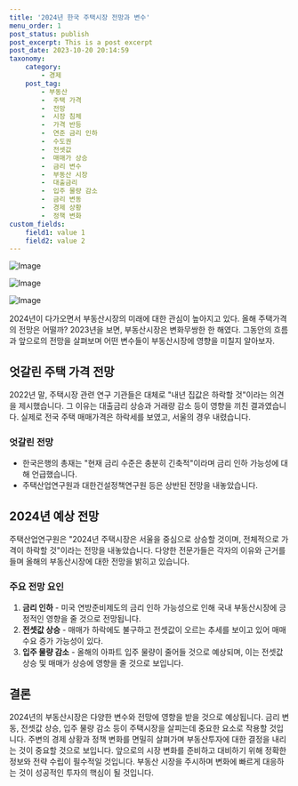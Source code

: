 ```yaml
---
title: '2024년 한국 주택시장 전망과 변수'
menu_order: 1
post_status: publish
post_excerpt: This is a post excerpt
post_date: 2023-10-20 20:14:59
taxonomy:
    category:
        - 경제
    post_tag:
        - 부동산
        -  주택 가격
        -  전망
        -  시장 침체
        -  가격 반등
        -  연준 금리 인하
        -  수도권
        -  전셋값
        -  매매가 상승
        -  금리 변수
        -  부동산 시장
        -  대출금리
        -  입주 물량 감소
        -  금리 변동
        -  경제 상황
        -  정책 변화
custom_fields:
    field1: value 1
    field2: value 2
---
```


![Image](https://imgnews.pstatic.net/image/262/2024/02/05/0000017183_001_20240205090205328.jpg?type=w647)

![Image](https://imgnews.pstatic.net/image/262/2024/02/05/0000017183_002_20240205090205431.jpg?type=w647)

![Image](https://imgnews.pstatic.net/image/262/2024/02/05/0000017183_003_20240205090205494.jpg?type=w647)


2024년이 다가오면서 부동산시장의 미래에 대한 관심이 높아지고 있다. 올해 주택가격의 전망은 어떨까? 2023년을 보면, 부동산시장은 변화무쌍한 한 해였다. 그동안의 흐름과 앞으로의 전망을 살펴보며 어떤 변수들이 부동산시장에 영향을 미칠지 알아보자.

## 엇갈린 주택 가격 전망
2022년 말, 주택시장 관련 연구 기관들은 대체로 "내년 집값은 하락할 것"이라는 의견을 제시했습니다. 그 이유는 대출금리 상승과 거래량 감소 등이 영향을 끼친 결과였습니다. 실제로 전국 주택 매매가격은 하락세를 보였고, 서울의 경우 내렸습니다.

### 엇갈린 전망
- 한국은행의 총재는 "현재 금리 수준은 충분히 긴축적"이라며 금리 인하 가능성에 대해 언급했습니다.
- 주택산업연구원과 대한건설정책연구원 등은 상반된 전망을 내놓았습니다.

## 2024년 예상 전망
주택산업연구원은 "2024년 주택시장은 서울을 중심으로 상승할 것이며, 전체적으로 가격이 하락할 것"이라는 전망을 내놓았습니다. 다양한 전문가들은 각자의 이유와 근거를 들며 올해의 부동산시장에 대한 전망을 밝히고 있습니다.

### 주요 전망 요인
1. **금리 인하** - 미국 연방준비제도의 금리 인하 가능성으로 인해 국내 부동산시장에 긍정적인 영향을 줄 것으로 전망됩니다.
2. **전셋값 상승** - 매매가 하락에도 불구하고 전셋값이 오르는 추세를 보이고 있어 매매 수요 증가 가능성이 있다.
3. **입주 물량 감소** - 올해의 아파트 입주 물량이 줄어들 것으로 예상되며, 이는 전셋값 상승 및 매매가 상승에 영향을 줄 것으로 보입니다.

## 결론
2024년의 부동산시장은 다양한 변수와 전망에 영향을 받을 것으로 예상됩니다. 금리 변동, 전셋값 상승, 입주 물량 감소 등이 주택시장을 살피는데 중요한 요소로 작용할 것입니다. 주변의 경제 상황과 정책 변화를 면밀히 살펴가며 부동산투자에 대한 결정을 내리는 것이 중요할 것으로 보입니다. 앞으로의 시장 변화를 준비하고 대비하기 위해 정확한 정보와 전략 수립이 필수적일 것입니다. 부동산 시장을 주시하며 변화에 빠르게 대응하는 것이 성공적인 투자의 핵심이 될 것입니다.
